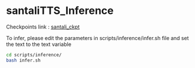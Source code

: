 # santaliTTS_Inference

Checkpoints link : [santali_ckpt](https://iiitaphyd-my.sharepoint.com/:f:/g/personal/anindita_mondal_research_iiit_ac_in/Etc-p1gSu8pFrAekiw8gWQEBlDhrY4Gysdn6FSkXc_ndLQ?e=GkheZg)

To infer, please edit the parameters in scripts/inference/infer.sh file and set the text to the text variable

   ```bash
   cd scripts/inference/
   bash infer.sh

